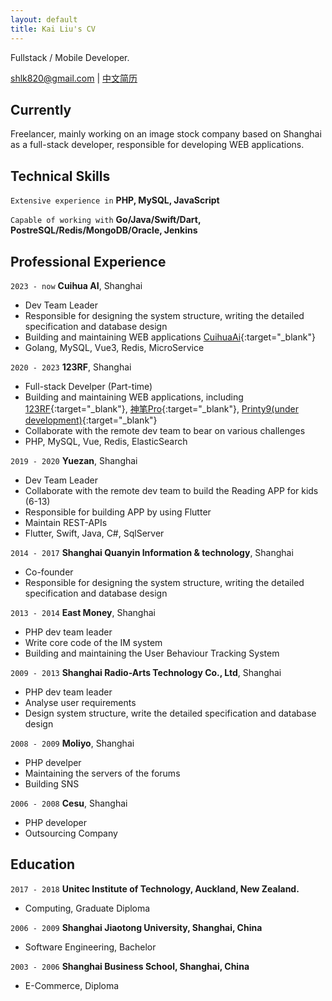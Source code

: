 ```yaml
---
layout: default
title: Kai Liu's CV
---
```

Fullstack / Mobile Developer.

<div id="webaddress">
<a href="mailto:shlk820@gmail.com">shlk820@gmail.com</a>
| <a href="https://shlk20.github.io/cv/index-CN">中文简历</a>
</div>


## Currently

Freelancer, mainly working on an image stock company based on Shanghai as a full-stack developer, responsible for developing WEB applications.

## Technical Skills

`Extensive experience in`
__PHP, MySQL, JavaScript__

`Capable of working with`
__Go/Java/Swift/Dart, PostreSQL/Redis/MongoDB/Oracle, Jenkins__


## Professional Experience

`2023 - now`
__Cuihua AI__, Shanghai
- Dev Team Leader
- Responsible for designing the system structure, writing the detailed specification and database design
- Building and maintaining WEB applications [CuihuaAi](https://cuihuaai.com){:target="_blank"}
- Golang, MySQL, Vue3, Redis, MicroService

`2020 - 2023`
__123RF__, Shanghai

- Full-stack Develper (Part-time)
- Building and maintaining WEB applications, including [123RF](https://123rf.com.cn){:target="_blank"}, [神笔Pro](https://vip.shenbipro.com){:target="_blank"}, [Printy9(under development)](http://demo.printy9.com/){:target="_blank"}
- Collaborate with the remote dev team to bear on various challenges
- PHP, MySQL, Vue, Redis, ElasticSearch

`2019 - 2020`
__Yuezan__, Shanghai

- Dev Team Leader
- Collaborate with the remote dev team to build the Reading APP for kids (6-13)
- Responsible for building APP by using Flutter
- Maintain REST-APIs
- Flutter, Swift, Java, C#, SqlServer

`2014 - 2017`
__Shanghai Quanyin Information & technology__, Shanghai

- Co-founder
- Responsible for designing the system structure, writing the detailed specification and database design

`2013 - 2014`
__East Money__, Shanghai

- PHP dev team leader
- Write core code of the IM system
- Building and maintaining the User Behaviour Tracking System

`2009 - 2013`
__Shanghai Radio-Arts Technology Co., Ltd__, Shanghai

- PHP dev team leader
- Analyse user requirements
- Design system structure, write the detailed specification and database design

`2008 - 2009`
__Moliyo__, Shanghai

- PHP develper
- Maintaining the servers of the forums
- Building SNS

`2006 - 2008`
__Cesu__, Shanghai

- PHP developer
- Outsourcing Company


## Education

`2017 - 2018`
__Unitec Institute of Technology, Auckland, New Zealand.__

- Computing, Graduate Diploma

`2006 - 2009`
__Shanghai Jiaotong University, Shanghai, China__

- Software Engineering, Bachelor

`2003 - 2006`
__Shanghai Business School, Shanghai, China__

- E-Commerce, Diploma


<!-- ### Footer

Last updated: May 2022 -->


